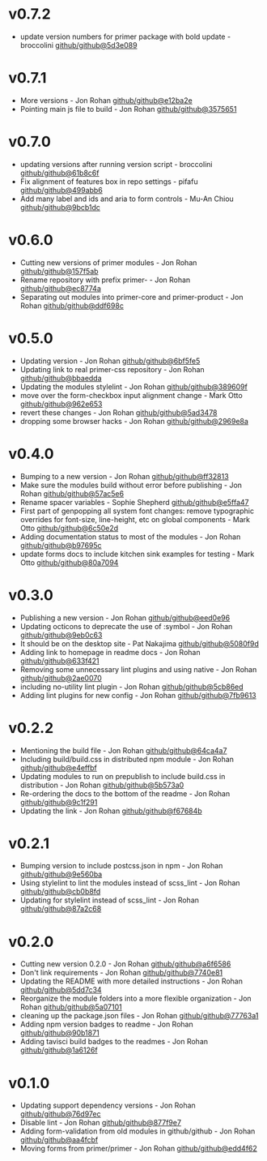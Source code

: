 # v0.7.2

 * update version numbers for primer package with bold update - broccolini [github/github@5d3e089](https://github.com/github/github/commit/5d3e089)

# v0.7.1

 * More versions - Jon Rohan [github/github@e12ba2e](https://github.com/github/github/commit/e12ba2e)
 * Pointing main js file to build - Jon Rohan [github/github@3575651](https://github.com/github/github/commit/3575651)

# v0.7.0

 * updating versions after running version script - broccolini [github/github@61b8c6f](https://github.com/github/github/commit/61b8c6f)
 * Fix alignment of features box in repo settings - pifafu [github/github@499abb6](https://github.com/github/github/commit/499abb6)
 * Add many label and ids and aria to form controls - Mu-An Chiou [github/github@9bcb1dc](https://github.com/github/github/commit/9bcb1dc)

# v0.6.0

 * Cutting new versions of primer modules - Jon Rohan [github/github@157f5ab](https://github.com/github/github/commit/157f5ab)
 * Rename repository with prefix primer- - Jon Rohan [github/github@ec8774a](https://github.com/github/github/commit/ec8774a)
 * Separating out modules into primer-core and primer-product - Jon Rohan [github/github@ddf698c](https://github.com/github/github/commit/ddf698c)

# v0.5.0

 * Updating version - Jon Rohan [github/github@6bf5fe5](https://github.com/github/github/commit/6bf5fe5)
 * Updating link to real primer-css repository - Jon Rohan [github/github@bbaedda](https://github.com/github/github/commit/bbaedda)
 * Updating the modules stylelint - Jon Rohan [github/github@389609f](https://github.com/github/github/commit/389609f)
 * move over the form-checkbox input alignment change - Mark Otto [github/github@962e653](https://github.com/github/github/commit/962e653)
 * revert these changes - Jon Rohan [github/github@5ad3478](https://github.com/github/github/commit/5ad3478)
 * dropping some browser hacks - Jon Rohan [github/github@2969e8a](https://github.com/github/github/commit/2969e8a)

# v0.4.0

 * Bumping to a new version - Jon Rohan [github/github@ff32813](https://github.com/github/github/commit/ff32813)
 * Make sure the modules build without error before publishing - Jon Rohan [github/github@57ac5e6](https://github.com/github/github/commit/57ac5e6)
 * Rename spacer variables - Sophie Shepherd [github/github@e5ffa47](https://github.com/github/github/commit/e5ffa47)
 * First part of genpopping all system font changes: remove typographic overrides for font-size, line-height, etc on global components - Mark Otto [github/github@6c50e2d](https://github.com/github/github/commit/6c50e2d)
 * Adding documentation status to most of the modules - Jon Rohan [github/github@b97695c](https://github.com/github/github/commit/b97695c)
 * update forms docs to include kitchen sink examples for testing - Mark Otto [github/github@80a7094](https://github.com/github/github/commit/80a7094)

# v0.3.0

 * Publishing a new version - Jon Rohan [github/github@eed0e96](https://github.com/github/github/commit/eed0e96)
 * Updating octicons to deprecate the use of :symbol - Jon Rohan [github/github@9eb0c63](https://github.com/github/github/commit/9eb0c63)
 * It should be on the desktop site - Pat Nakajima [github/github@5080f9d](https://github.com/github/github/commit/5080f9d)
 * Adding link to homepage in readme docs - Jon Rohan [github/github@633f421](https://github.com/github/github/commit/633f421)
 * Removing some unnecessary lint plugins and using native - Jon Rohan [github/github@2ae0070](https://github.com/github/github/commit/2ae0070)
 * including no-utility lint plugin - Jon Rohan [github/github@5cb86ed](https://github.com/github/github/commit/5cb86ed)
 * Adding lint plugins for new config - Jon Rohan [github/github@7fb9613](https://github.com/github/github/commit/7fb9613)

# v0.2.2

 * Mentioning the build file - Jon Rohan [github/github@64ca4a7](https://github.com/github/github/commit/64ca4a7)
 * Including build/build.css in distributed npm module - Jon Rohan [github/github@e4effbf](https://github.com/github/github/commit/e4effbf)
 * Updating modules to run on prepublish to include build.css in distribution - Jon Rohan [github/github@5b573a0](https://github.com/github/github/commit/5b573a0)
 * Re-ordering the docs to the bottom of the readme - Jon Rohan [github/github@9c1f291](https://github.com/github/github/commit/9c1f291)
 * Updating the link - Jon Rohan [github/github@f67684b](https://github.com/github/github/commit/f67684b)

# v0.2.1

 * Bumping version to include postcss.json in npm - Jon Rohan [github/github@9e560ba](https://github.com/github/github/commit/9e560ba)
 * Using stylelint to lint the modules instead of scss_lint - Jon Rohan [github/github@cb0b8fd](https://github.com/github/github/commit/cb0b8fd)
 * Updating for stylelint instead of scss_lint - Jon Rohan [github/github@87a2c68](https://github.com/github/github/commit/87a2c68)

# v0.2.0

 * Cutting new version 0.2.0 - Jon Rohan [github/github@a6f6586](https://github.com/github/github/commit/a6f6586)
 * Don't link requirements - Jon Rohan [github/github@7740e81](https://github.com/github/github/commit/7740e81)
 * Updating the README with more detailed instructions - Jon Rohan [github/github@5dd7c34](https://github.com/github/github/commit/5dd7c34)
 * Reorganize the module folders into a more flexible organization - Jon Rohan [github/github@5a07101](https://github.com/github/github/commit/5a07101)
 * cleaning up the package.json files - Jon Rohan [github/github@77763a1](https://github.com/github/github/commit/77763a1)
 * Adding npm version badges to readme - Jon Rohan [github/github@90b1871](https://github.com/github/github/commit/90b1871)
 * Adding tavisci build badges to the readmes - Jon Rohan [github/github@1a6126f](https://github.com/github/github/commit/1a6126f)

# v0.1.0

 * Updating support dependency versions - Jon Rohan [github/github@76d97ec](https://github.com/github/github/commit/76d97ec)
 * Disable lint - Jon Rohan [github/github@877f9e7](https://github.com/github/github/commit/877f9e7)
 * Adding form-validation from old modules in github/github - Jon Rohan [github/github@aa4fcbf](https://github.com/github/github/commit/aa4fcbf)
 * Moving forms from primer/primer - Jon Rohan [github/github@edd4f62](https://github.com/github/github/commit/edd4f62)